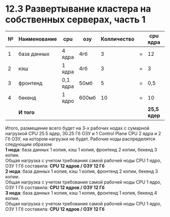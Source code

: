 # 12.3 Развертывание кластера на собственных серверах, часть 1  
|№|Наименование|cpu|озу|Колличество||cpu ядра|озу Гб|  
|---|---|---|---|---|---|---|---|  
|1|база данных|4 ядра|4гб|3|=|12|12|   
|2|кэш|1 ядра|4гб|3|=|3|12|  
|3|фронтенд|0,1 ядра|50мб|5|=|0,5|0,25|  
|4|бекенд|1 ядро|600мб|10|=|10|6|  
||__И того__|||||__25,5 ядер__|__30,25 Гб__|   




Итого, размещение всего будет на 3-х рабочих нодах с сумарной нагрузкой CPU 25.5 ядер, 30.25 Гб ОЗУ и 1 Control Plane CPU 2 ядра и 2 Гб ОЗУ, на котором нагрузки не будет.
Рабочие ноды распределятся следующим образом:   
__1 нода__: база данных 1 копия, кэш 1 копия, фронтенд 2 копии, бекенд 3 копии.    
Общая нагрузка с учетом требования самой рабочей ноды CPU 1 ядро, ОЗУ 1 Гб составила:  __CPU 12 ядров / ОЗУ 12 Гб__   
__2 нода__: база данных 1 копия, кэш 1 копия, фронтенд 2 копии, бекенд 3 копии.    
Общая нагрузка с учетом требования самой рабочей ноды CPU 1 ядро, ОЗУ 1 Гб составила:  __CPU 12 ядров / ОЗУ 12 Гб__   
__3 нода__: база данных 1 копия, кэш 1 копия, фронтенд 1 копия, бекенд 4 копии.   
Общая нагрузка с учетом требования самой рабочей ноды CPU 1 ядро, ОЗУ 1 Гб составила:  __CPU 12 ядров / ОЗУ 12 Гб__   
